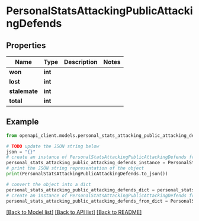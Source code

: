 # PersonalStatsAttackingPublicAttackingDefends


## Properties

Name | Type | Description | Notes
------------ | ------------- | ------------- | -------------
**won** | **int** |  | 
**lost** | **int** |  | 
**stalemate** | **int** |  | 
**total** | **int** |  | 

## Example

```python
from openapi_client.models.personal_stats_attacking_public_attacking_defends import PersonalStatsAttackingPublicAttackingDefends

# TODO update the JSON string below
json = "{}"
# create an instance of PersonalStatsAttackingPublicAttackingDefends from a JSON string
personal_stats_attacking_public_attacking_defends_instance = PersonalStatsAttackingPublicAttackingDefends.from_json(json)
# print the JSON string representation of the object
print(PersonalStatsAttackingPublicAttackingDefends.to_json())

# convert the object into a dict
personal_stats_attacking_public_attacking_defends_dict = personal_stats_attacking_public_attacking_defends_instance.to_dict()
# create an instance of PersonalStatsAttackingPublicAttackingDefends from a dict
personal_stats_attacking_public_attacking_defends_from_dict = PersonalStatsAttackingPublicAttackingDefends.from_dict(personal_stats_attacking_public_attacking_defends_dict)
```
[[Back to Model list]](../README.md#documentation-for-models) [[Back to API list]](../README.md#documentation-for-api-endpoints) [[Back to README]](../README.md)


